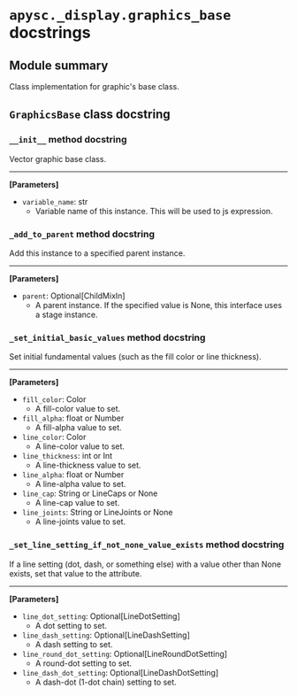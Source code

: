 # `apysc._display.graphics_base` docstrings

## Module summary

Class implementation for graphic's base class.

## `GraphicsBase` class docstring

### `__init__` method docstring

Vector graphic base class.<hr>

**[Parameters]**

- `variable_name`: str
  - Variable name of this instance. This will be used to js expression.

### `_add_to_parent` method docstring

Add this instance to a specified parent instance.<hr>

**[Parameters]**

- `parent`: Optional[ChildMixIn]
  - A parent instance. If the specified value is None, this interface uses a stage instance.

### `_set_initial_basic_values` method docstring

Set initial fundamental values (such as the fill color or line thickness).<hr>

**[Parameters]**

- `fill_color`: Color
  - A fill-color value to set.
- `fill_alpha`: float or Number
  - A fill-alpha value to set.
- `line_color`: Color
  - A line-color value to set.
- `line_thickness`: int or Int
  - A line-thickness value to set.
- `line_alpha`: float or Number
  - A line-alpha value to set.
- `line_cap`: String or LineCaps or None
  - A line-cap value to set.
- `line_joints`: String or LineJoints or None
  - A line-joints value to set.

### `_set_line_setting_if_not_none_value_exists` method docstring

If a line setting (dot, dash, or something else) with a value other than None exists, set that value to the attribute.<hr>

**[Parameters]**

- `line_dot_setting`: Optional[LineDotSetting]
  - A dot setting to set.
- `line_dash_setting`: Optional[LineDashSetting]
  - A dash setting to set.
- `line_round_dot_setting`: Optional[LineRoundDotSetting]
  - A round-dot setting to set.
- `line_dash_dot_setting`: Optional[LineDashDotSetting]
  - A dash-dot (1-dot chain) setting to set.